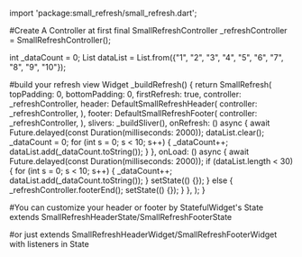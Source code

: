 

import 'package:small_refresh/small_refresh.dart';




#Create A Controller at first
final SmallRefreshController _refreshController = SmallRefreshController();

int _dataCount = 0;
List dataList = List.from({"1", "2", "3", "4", "5", "6", "7", "8", "9", "10"});


#build your refresh view
Widget _buildRefresh() {
    return SmallRefresh(
    topPadding: 0,
    bottomPadding: 0,
    firstRefresh: true,
    controller: _refreshController,
    header: DefaultSmallRefreshHeader(
    controller: _refreshController,
    ),
    footer: DefaultSmallRefreshFooter(
       controller: _refreshController,
    ),
    slivers: _buildSliver(),
    onRefresh: () async {
        await Future.delayed(const Duration(milliseconds: 2000));
        dataList.clear();
        _dataCount = 0;
        for (int s = 0; s < 10; s++) {
        _dataCount++;
        dataList.add(_dataCount.toString());
       }
    },
    onLoad: () async {
        await Future.delayed(const Duration(milliseconds: 2000));
        if (dataList.length < 30) {
        for (int s = 0; s < 10; s++) {
        _dataCount++;
        dataList.add(_dataCount.toString());
        }
        setState(() {});
      } else {
        _refreshController.footerEnd();
        setState(() {});
      }
     },
   );
}

#You can customize your header or footer by StatefulWidget's State extends SmallRefreshHeaderState/SmallRefreshFooterState 

#or just extends SmallRefreshHeaderWidget/SmallRefreshFooterWidget with listeners in State